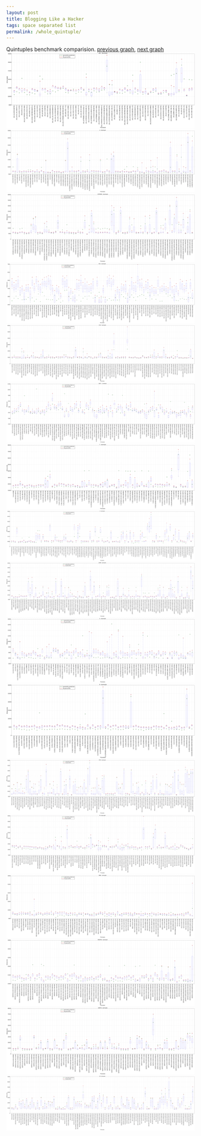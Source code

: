 ```yaml
---
layout: post
title: Blogging Like a Hacker
tags: space separated list
permalink: /whole_quintuple/
---
```


Quintuples benchmark comparision.
[previous graph](../whole_quadruple/), [next graph](../multi_tuple_combination_A-AVL/)
![graph figure](./images/quintuple/AVL_box.png)![graph figure](./images/quintuple/A_box.png)![graph figure](./images/quintuple/CYPHERD_box.png)![graph figure](./images/quintuple/EGG_box.png)![graph figure](./images/quintuple/FACE_box.png)![graph figure](./images/quintuple/FLOYD_box.png)![graph figure](./images/quintuple/F_box.png)![graph figure](./images/quintuple/H_box.png)![graph figure](./images/quintuple/JSOND_box.png)![graph figure](./images/quintuple/K_box.png)![graph figure](./images/quintuple/O_box.png)![graph figure](./images/quintuple/PDFD_box.png)![graph figure](./images/quintuple/RB_box.png)![graph figure](./images/quintuple/ROD_box.png)![graph figure](./images/quintuple/SMATRIX_box.png)![graph figure](./images/quintuple/SORTD_box.png)![graph figure](./images/quintuple/ZB_box.png)